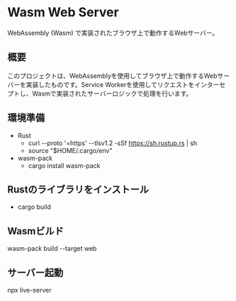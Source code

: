 # Wasm Web Server

WebAssembly (Wasm) で実装されたブラウザ上で動作するWebサーバー。

## 概要

このプロジェクトは、WebAssemblyを使用してブラウザ上で動作するWebサーバーを実装したものです。Service Workerを使用してリクエストをインターセプトし、Wasmで実装されたサーバーロジックで処理を行います。

## 環境準備
- Rust
    - curl --proto '=https' --tlsv1.2 -sSf https://sh.rustup.rs | sh
    - source "$HOME/.cargo/env"
- wasm-pack
    - cargo install wasm-pack
 
## Rustのライブラリをインストール
- cargo build

## Wasmビルド
wasm-pack build --target web

## サーバー起動
npx live-server
